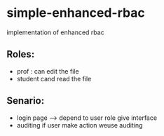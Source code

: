 # simple-enhanced-rbac
implementation of enhanced rbac

## Roles:
  - prof : can edit the file
  - student cand read the file

## Senario:
 - login page --> depend to user role give interface 
 - auditing if user make action weuse auditing
